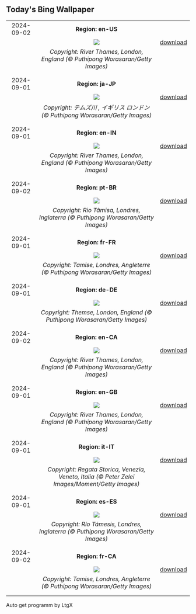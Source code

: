 ## Today's Bing Wallpaper
|      |      |      |
| :----: | :----: | :----: |
|2024-09-02|**Region: en-US**||
||![](https://www.bing.com/th?id=OHR.ThamesLondon_EN-US9385705885_UHD.jpg&pid=hp&w=1152&h=648&rs=1&c=4)| [download](https://www.bing.com/th?id=OHR.ThamesLondon_EN-US9385705885_UHD.jpg)|
||*Copyright: River Thames, London, England (© Puthipong Worasaran/Getty Images)*
||
|||
|2024-09-01|**Region: ja-JP**||
||![](https://www.bing.com/th?id=OHR.ThamesLondon_JA-JP6657553394_UHD.jpg&pid=hp&w=1152&h=648&rs=1&c=4)| [download](https://www.bing.com/th?id=OHR.ThamesLondon_JA-JP6657553394_UHD.jpg)|
||*Copyright: テムズ川 , イギリス ロンドン (© Puthipong Worasaran/Getty Images)*
||
|||
|2024-09-01|**Region: en-IN**||
||![](https://www.bing.com/th?id=OHR.ThamesLondon_EN-IN2201451554_UHD.jpg&pid=hp&w=1152&h=648&rs=1&c=4)| [download](https://www.bing.com/th?id=OHR.ThamesLondon_EN-IN2201451554_UHD.jpg)|
||*Copyright: River Thames, London, England (© Puthipong Worasaran/Getty Images)*
||
|||
|2024-09-02|**Region: pt-BR**||
||![](https://www.bing.com/th?id=OHR.ThamesLondon_PT-BR5304149458_UHD.jpg&pid=hp&w=1152&h=648&rs=1&c=4)| [download](https://www.bing.com/th?id=OHR.ThamesLondon_PT-BR5304149458_UHD.jpg)|
||*Copyright: Rio Tâmisa, Londres, Inglaterra (© Puthipong Worasaran/Getty Images)*
||
|||
|2024-09-01|**Region: fr-FR**||
||![](https://www.bing.com/th?id=OHR.ThamesLondon_FR-FR8520495131_UHD.jpg&pid=hp&w=1152&h=648&rs=1&c=4)| [download](https://www.bing.com/th?id=OHR.ThamesLondon_FR-FR8520495131_UHD.jpg)|
||*Copyright: Tamise, Londres, Angleterre (© Puthipong Worasaran/Getty Images)*
||
|||
|2024-09-01|**Region: de-DE**||
||![](https://www.bing.com/th?id=OHR.ThamesLondon_DE-DE0223400196_UHD.jpg&pid=hp&w=1152&h=648&rs=1&c=4)| [download](https://www.bing.com/th?id=OHR.ThamesLondon_DE-DE0223400196_UHD.jpg)|
||*Copyright: Themse, London, England (© Puthipong Worasaran/Getty Images)*
||
|||
|2024-09-02|**Region: en-CA**||
||![](https://www.bing.com/th?id=OHR.ThamesLondon_EN-CA7037142112_UHD.jpg&pid=hp&w=1152&h=648&rs=1&c=4)| [download](https://www.bing.com/th?id=OHR.ThamesLondon_EN-CA7037142112_UHD.jpg)|
||*Copyright: River Thames, London, England (© Puthipong Worasaran/Getty Images)*
||
|||
|2024-09-01|**Region: en-GB**||
||![](https://www.bing.com/th?id=OHR.ThamesLondon_EN-GB5554427883_UHD.jpg&pid=hp&w=1152&h=648&rs=1&c=4)| [download](https://www.bing.com/th?id=OHR.ThamesLondon_EN-GB5554427883_UHD.jpg)|
||*Copyright: River Thames, London, England (© Puthipong Worasaran/Getty Images)*
||
|||
|2024-09-01|**Region: it-IT**||
||![](https://www.bing.com/th?id=OHR.RegataStoricaVenezia_IT-IT2940958877_UHD.jpg&pid=hp&w=1152&h=648&rs=1&c=4)| [download](https://www.bing.com/th?id=OHR.RegataStoricaVenezia_IT-IT2940958877_UHD.jpg)|
||*Copyright: Regata Storica, Venezia, Veneto, Italia (© Peter Zelei Images/Moment/Getty Images)*
||
|||
|2024-09-01|**Region: es-ES**||
||![](https://www.bing.com/th?id=OHR.ThamesLondon_ES-ES4307363719_UHD.jpg&pid=hp&w=1152&h=648&rs=1&c=4)| [download](https://www.bing.com/th?id=OHR.ThamesLondon_ES-ES4307363719_UHD.jpg)|
||*Copyright: Río Támesis, Londres, Inglaterra (© Puthipong Worasaran/Getty Images)*
||
|||
|2024-09-02|**Region: fr-CA**||
||![](https://www.bing.com/th?id=OHR.ThamesLondon_FR-CA6880655442_UHD.jpg&pid=hp&w=1152&h=648&rs=1&c=4)| [download](https://www.bing.com/th?id=OHR.ThamesLondon_FR-CA6880655442_UHD.jpg)|
||*Copyright: Tamise, Londres, Angleterre (© Puthipong Worasaran/Getty Images)*
||
|||

Auto get programm by LtgX
